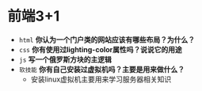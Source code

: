 # 前端3+1
- `html` **你认为一个门户类的网站应该有哪些布局？为什么？**
- `css` **你有使用过lighting-color属性吗？说说它的用途**
- `js` **写一个俄罗斯方块的主逻辑**
- `软技能` **你有自己安装过虚拟机吗？主要是用来做什么？**
  - 安装linux虚拟机主要用来学习服务器相关知识

